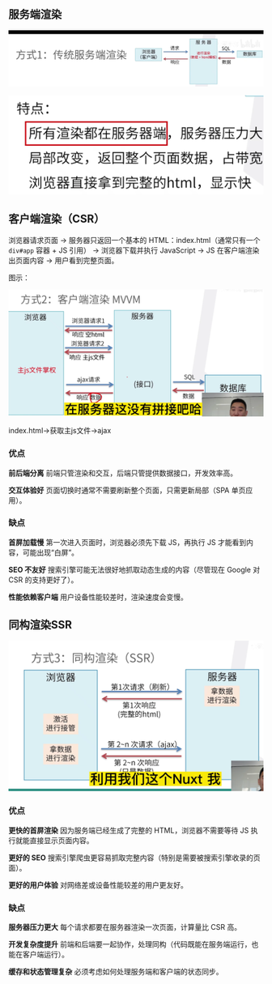 ##  服务端渲染

![image-20250818223501132](./assets/image-20250818223501132.png)

![image-20250818223955792](./assets/image-20250818223955792.png)

## 客户端渲染（CSR）

浏览器请求页面 → 服务器只返回一个基本的 HTML：index.html（通常只有一个 `div#app` 容器 + JS 引用） → 浏览器下载并执行 JavaScript → JS 在客户端渲染出页面内容 → 用户看到完整页面。

图示：

![image-20250818224410596](./assets/image-20250818224410596.png)

index.html->获取主js文件->ajax

### 优点

**前后端分离**
 前端只管渲染和交互，后端只管提供数据接口，开发效率高。

**交互体验好**
 页面切换时通常不需要刷新整个页面，只需更新局部（SPA 单页应用）。

### 缺点

**首屏加载慢**
 第一次进入页面时，浏览器必须先下载 JS，再执行 JS 才能看到内容，可能出现“白屏”。

**SEO 不友好**
 搜索引擎可能无法很好地抓取动态生成的内容（尽管现在 Google 对 CSR 的支持更好了）。

**性能依赖客户端**
 用户设备性能较差时，渲染速度会变慢。



## 同构渲染SSR

![image-20250818225908677](./assets/image-20250818225908677.png)

### 优点

**更快的首屏渲染**
 因为服务端已经生成了完整的 HTML，浏览器不需要等待 JS 执行就能直接显示页面内容。

**更好的 SEO**
 搜索引擎爬虫更容易抓取完整内容（特别是需要被搜索引擎收录的页面）。

**更好的用户体验**
 对网络差或设备性能较差的用户更友好。



### 缺点

**服务器压力更大**
 每个请求都要在服务器渲染一次页面，计算量比 CSR 高。

**开发复杂度提升**
 前端和后端要一起协作，处理同构（代码既能在服务端运行，也能在客户端运行）。

**缓存和状态管理复杂**
 必须考虑如何处理服务端和客户端的状态同步。
